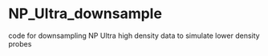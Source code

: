 # NP_Ultra_downsample
code for downsampling NP Ultra high density data to simulate lower density probes
